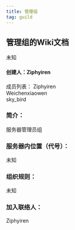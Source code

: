 ```yaml
---
title: 管理组
tag: guild
---
```


## **管理组的Wiki文档**

未知

#### 创建人：Ziphyiren

成员列表：
Ziphyiren  
Weichenxiaowen  
sky_bird

### 简介：
服务器管理员组

### 服务器内位置（代号）：

未知

### 组织规则：  
未知

### 加入联络人：
Ziphyiren